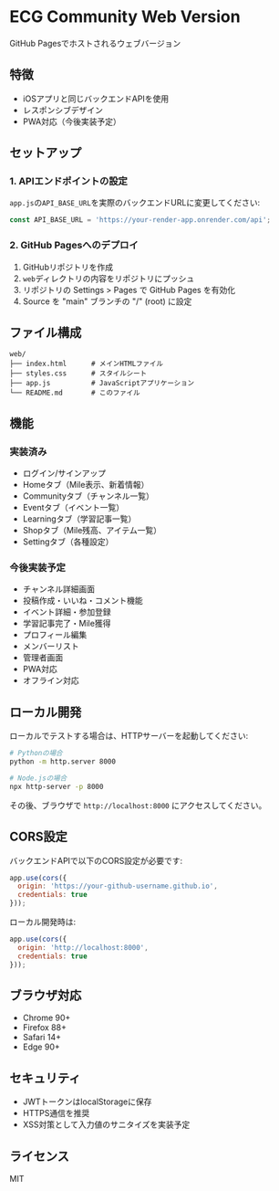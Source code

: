 # ECG Community Web Version

GitHub Pagesでホストされるウェブバージョン

## 特徴

- iOSアプリと同じバックエンドAPIを使用
- レスポンシブデザイン
- PWA対応（今後実装予定）

## セットアップ

### 1. APIエンドポイントの設定

`app.js`の`API_BASE_URL`を実際のバックエンドURLに変更してください:

```javascript
const API_BASE_URL = 'https://your-render-app.onrender.com/api';
```

### 2. GitHub Pagesへのデプロイ

1. GitHubリポジトリを作成
2. `web`ディレクトリの内容をリポジトリにプッシュ
3. リポジトリの Settings > Pages で GitHub Pages を有効化
4. Source を "main" ブランチの "/" (root) に設定

## ファイル構成

```
web/
├── index.html      # メインHTMLファイル
├── styles.css      # スタイルシート
├── app.js          # JavaScriptアプリケーション
└── README.md       # このファイル
```

## 機能

### 実装済み
- ログイン/サインアップ
- Homeタブ（Mile表示、新着情報）
- Communityタブ（チャンネル一覧）
- Eventタブ（イベント一覧）
- Learningタブ（学習記事一覧）
- Shopタブ（Mile残高、アイテム一覧）
- Settingタブ（各種設定）

### 今後実装予定
- チャンネル詳細画面
- 投稿作成・いいね・コメント機能
- イベント詳細・参加登録
- 学習記事完了・Mile獲得
- プロフィール編集
- メンバーリスト
- 管理者画面
- PWA対応
- オフライン対応

## ローカル開発

ローカルでテストする場合は、HTTPサーバーを起動してください:

```bash
# Pythonの場合
python -m http.server 8000

# Node.jsの場合
npx http-server -p 8000
```

その後、ブラウザで `http://localhost:8000` にアクセスしてください。

## CORS設定

バックエンドAPIで以下のCORS設定が必要です:

```javascript
app.use(cors({
  origin: 'https://your-github-username.github.io',
  credentials: true
}));
```

ローカル開発時は:

```javascript
app.use(cors({
  origin: 'http://localhost:8000',
  credentials: true
}));
```

## ブラウザ対応

- Chrome 90+
- Firefox 88+
- Safari 14+
- Edge 90+

## セキュリティ

- JWTトークンはlocalStorageに保存
- HTTPS通信を推奨
- XSS対策として入力値のサニタイズを実装予定

## ライセンス

MIT

